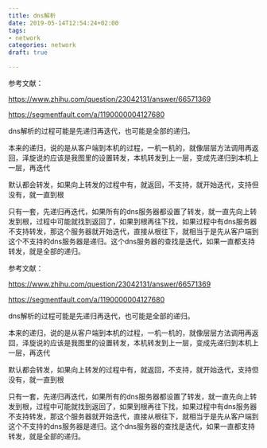 ```yaml
---
title: dns解析
date: 2019-05-14T12:54:24+02:00
tags: 
- network
categories: network
draft: true

---
```


参考文献：

https://www.zhihu.com/question/23042131/answer/66571369

https://segmentfault.com/a/1190000004127680

dns解析的过程可能是先递归再迭代，也可能是全部的递归。



本来的递归，说的是从客户端到本机的过程，一机一机的，就像层层方法调用再返回，泽旋说的应该是我图里的设置转发，本机转发到上一层，变成先递归到本机上一层，再迭代

默认都会转发，如果向上转发的过程中有，就返回，不支持，就开始迭代，支持但没有，就一直到根



只有一套，先递归再迭代，如果所有的dns服务器都设置了转发，就一直先向上转发到根，过程中可能就找到返回了，如果到根再往下找，如果过程中有dns服务器不支持转发，那这个服务器就开始迭代，直接从根往下，就相当于是先从客户端到这个不支持的dns服务器是递归。这个dns服务器的查找是迭代，如果一直都支持转发，就是全部的递归。

<!--more-->

参考文献：

https://www.zhihu.com/question/23042131/answer/66571369

https://segmentfault.com/a/1190000004127680

dns解析的过程可能是先递归再迭代，也可能是全部的递归。



本来的递归，说的是从客户端到本机的过程，一机一机的，就像层层方法调用再返回，泽旋说的应该是我图里的设置转发，本机转发到上一层，变成先递归到本机上一层，再迭代

默认都会转发，如果向上转发的过程中有，就返回，不支持，就开始迭代，支持但没有，就一直到根



只有一套，先递归再迭代，如果所有的dns服务器都设置了转发，就一直先向上转发到根，过程中可能就找到返回了，如果到根再往下找，如果过程中有dns服务器不支持转发，那这个服务器就开始迭代，直接从根往下，就相当于是先从客户端到这个不支持的dns服务器是递归。这个dns服务器的查找是迭代，如果一直都支持转发，就是全部的递归。

